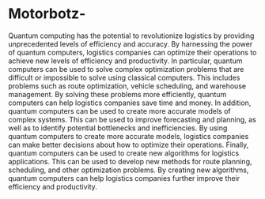 # Motorbotz-
Quantum computing has the potential to revolutionize logistics by providing unprecedented levels of efficiency and accuracy. By harnessing the power of quantum computers, logistics companies can optimize their operations to achieve new levels of efficiency and productivity.      In particular, quantum computers can be used to solve complex optimization problems that are difficult or impossible to solve using classical computers. This includes problems such as route optimization, vehicle scheduling, and warehouse management. By solving these problems more efficiently, quantum computers can help logistics companies save time and money.     In addition, quantum computers can be used to create more accurate models of complex systems. This can be used to improve forecasting and planning, as well as to identify potential bottlenecks and inefficiencies. By using quantum computers to create more accurate models, logistics companies can make better decisions about how to optimize their operations.      Finally, quantum computers can be used to create new algorithms for logistics applications. This can be used to develop new methods for route planning, scheduling, and other optimization problems. By creating new algorithms, quantum computers can help logistics companies further improve their efficiency and productivity.
